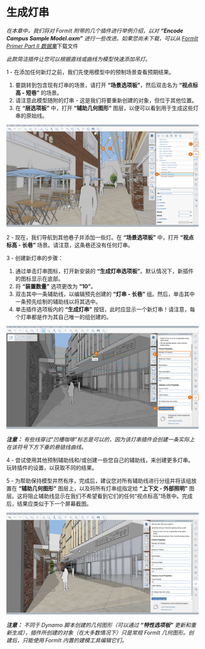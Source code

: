 # 生成灯串

_在本章中，我们将对 FormIt 附带的几个插件进行举例介绍，以对_ _**“Encode Campus Sample Model.axm”** 进行一些改进。如果您尚未下载，可以从_ [_FormIt Primer Part II 数据集_](https://formit-help.s3.amazonaws.com/FormIt+Primer+Part+2+Datasets.zip)下载文件

_此款简洁插件让您可以根据直线或曲线为模型快速添加吊灯。_

1 - 在添加任何新灯之前，我们先使用模型中的预制场景查看预期结果。

1. 要跳转到包含现有灯串的场景，请打开 **“场景选项板”**，然后双击名为 **“视点标高 - 短巷”** 的场景。
2. 请注意此模型随附的灯串 - 这是我们将要重新创建的对象，但位于其他位置。
3. 在 **“层选项板”** 中，打开 **“辅助几何图形”** 图层，以便可以看到用于生成这些灯串的原始线。

![](<../../.gitbook/assets/3 (10).png>)

2 - 现在，我们导航到其他巷子并添加一些灯。在 **“场景选项板”** 中，打开 **“视点标高 - 长巷”** 场景。请注意，这条巷还没有任何灯串。

3 - 创建新灯串的步骤：

1. 通过单击灯串图标，打开新安装的 **“生成灯串选项板”**。默认情况下，新插件的图标显示在底部。
2. 将 **“装置数量”** 选项更改为 **“10”**。
3. 双击其中一条辅助线，以编辑预先创建的 **“灯串 - 长巷”** 组。然后，单击其中一条预先绘制的辅助线以将其选中。
4. 单击插件选项板内的 **“生成灯串”** 按钮，此时应显示一个新灯串！请注意，每个灯串都是作为其自己唯一的组创建的。

![](<../../.gitbook/assets/4 (6) (1).png>)

_**注意：**_ _有些线穿过“凹槽咖啡”标志是可以的，因为该灯串插件会创建一条实际上在该符号下方下垂的悬链线曲线。_

4 - 尝试使用其他预制辅助线和/或创建一些您自己的辅助线，来创建更多灯串。玩转插件的设置，以获取不同的结果。

5 - 为帮助保持模型井然有序，完成后，建议您对所有辅助线进行分组并将该组放置在 **“辅助几何图形”** 图层上，以及将所有灯串组指定给 **“上下文 - 外部照明”** 图层。这将阻止辅助线显示在我们不希望看到它们的任何“视点标高”场景中。完成后，结果应类似于下一个屏幕截图。

![](<../../.gitbook/assets/5 (3) (1).png>)

_**注意：**_ _不同于 Dynamo 脚本创建的几何图形（可以通过_ _**“特性选项板”** 更新和重新生成），插件所创建的对象（在大多数情况下）只是常规 FormIt 几何图形。创建后，只能使用 FormIt 内置的建模工具编辑它们。_
